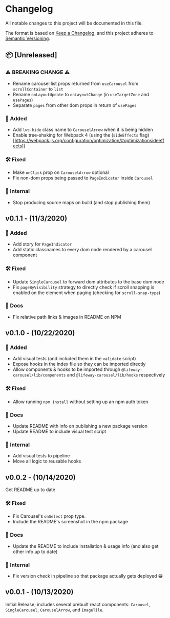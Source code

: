 # Changelog
All notable changes to this project will be documented in this file.

The format is based on [Keep a Changelog](https://keepachangelog.com/en/1.0.0/),
and this project adheres to [Semantic Versioning](https://semver.org/spec/v2.0.0.html).

<!-- template for unreleased section -->
<!-- ## :package: [Unreleased]
No unreleased changes :fire: -->

## :package: [Unreleased]

### :warning: BREAKING CHANGE :warning:
 - Rename carousel list props returned from `useCarousel` from `scrollContainer` to `list`
 - Rename `onLayoutUpdate` to `onLayoutChange` (in `useTargetZone` and `usePages`)
 - Separate `pages` from other dom props in return of `usePages`

### :rocket: Added
 - Add `lwc-hide` class name to `CarouselArrow` when it is being hidden
 - Enable tree-shaking for Webpack 4 (using the (`sideEffects` flag)[https://webpack.js.org/configuration/optimization/#optimizationsideeffects])

### :hammer_and_wrench: Fixed
 - Make `onClick` prop on `CarouselArrow` optional
 - Fix non-dom props being passed to `PageIndicator` inside `Carousel`

### :ghost: Internal
 - Stop producing source maps on build (and stop publishing them)


## v0.1.1 - (11/3/2020)

### :rocket: Added
 - Add story for `PageIndicator`
 - Add static classnames to every dom node rendered by a carousel component

### :hammer_and_wrench: Fixed
 - Update `SingleCarousel` to forward dom attributes to the base dom node
 - Fix `pageByVisibility` strategy to directly check if scroll snapping is enabled on the element when paging (checking for `scroll-snap-type`)

### :open_book: Docs
 - Fix relative path links & images in README on NPM


## v0.1.0 - (10/22/2020)

### :rocket: Added
 - Add visual tests (and included them in the `validate` script)
 - Expose hooks in the index file so they can be imported directly
 - Allow components & hooks to be imported through `@lifeway-carousel/lib/components` and `@lifeway-carousel/lib/hooks` respectively

### :hammer_and_wrench: Fixed
 - Allow running `npm install` without setting up an npm auth token

### :open_book: Docs
 - Update README with info on publishing a new package version
 - Update README to include visual test script

### :ghost: Internal
 - Add visual tests to pipeline
 - Move all logic to reusable hooks


## v0.0.2 - (10/14/2020)
Get README up to date

### :hammer_and_wrench: Fixed
 - Fix Carousel's `onSelect` prop type.
 - Include the README's screenshot in the npm package

### :open_book: Docs
 - Update the README to include installation & usage info (and also get other info up to date)

### :ghost: Internal
 - Fix version check in pipeline so that package actually gets deployed :grin:


## v0.0.1 - (10/13/2020)

Initial Release; includes several prebuilt react components: `Carousel`, `SingleCarousel`, `CarouselArrow`, and `ImageTile`.
